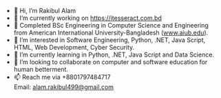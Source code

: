 - 👋 Hi, I’m Rakibul Alam
- 🔭 I’m currently working on https://itesseract.com.bd
- 🏢 Completed BSc Engineering in Computer Science and Engineering from American International University-Bangladesh (www.aiub.edu).
- 👀 I’m interested in Software Engineering, Python, .NET, Java Script, HTML, Web Development, Cyber Security.
- 🌱 I’m currently learning in Python, .NET, Java Script and Data Science.
- 💞️ I’m looking to collaborate on computer and software education for human betterment.
- 📫 Reach me via +8801797484717<br>Email: alam.rakibul499@gmail.com

<!---
Rakibul-Alam4/Rakibul-Alam4 is a ✨ special ✨ repository because its `README.md` (this file) appears on your GitHub profile.
You can click the Preview link to take a look at your changes.
--->
